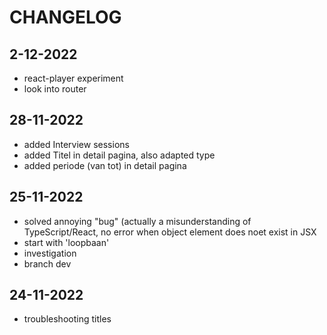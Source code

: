 # CHANGELOG

## 2-12-2022

- react-player experiment
- look into router

## 28-11-2022

- added Interview sessions
- added Titel in detail pagina, also adapted type
- added periode (van tot) in detail pagina

## 25-11-2022

- solved annoying "bug" (actually a misunderstanding of TypeScript/React, no error when object element does noet exist in JSX
- start with 'loopbaan'
- investigation
- branch dev

## 24-11-2022

- troubleshooting titles
